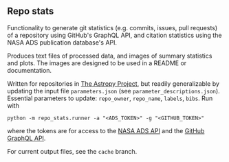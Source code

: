 Repo stats
----------

Functionality to generate git statistics (e.g. commits, issues, pull requests) 
of a repository using GitHub's GraphQL API, and citation statistics using the 
NASA ADS publication database's API.

Produces text files of processed data, and images of summary statistics and 
plots. The images are designed to be used in a README or documentation.

Written for repositories in [The Astropy Project](https://github.com/astropy), 
but readily generalizable by updating the input file `parameters.json` (see 
`parameter_descriptions.json`). Essential parameters to update: 
`repo_owner`, `repo_name`, `labels`, `bibs`. Run with 

```
python -m repo_stats.runner -a "<ADS_TOKEN>" -g "<GITHUB_TOKEN>"
```

where the tokens are for access to the [NASA ADS API](https://ui.adsabs.harvard.edu/help/api/) 
and the [GitHub GraphQL API](https://docs.github.com/en/graphql/guides/forming-calls-with-graphql).

For current output files, see the `cache` branch.



